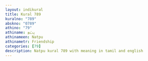 ```yaml
---
layout: indikural
title: Kural 789
kuralno: "789"
abskno: "0789"
athino: "79"
athiname: நட்பு
athinameen: Natpu
athinametr: Friendship
categories: [79]
description: Natpu kural 789 with meaning in tamil and english 
---
```


